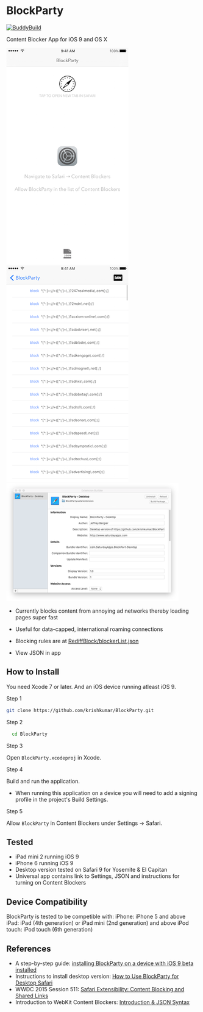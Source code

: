 # BlockParty

[![BuddyBuild](https://dashboard.buddybuild.com/api/statusImage?appID=562a8a646f3b010100cc3648&branch=master&build=latest)](https://dashboard.buddybuild.com/apps/562a8a646f3b010100cc3648/build/latest)

Content Blocker App for iOS 9 and OS X

![Screen1](Screenshot01.png)
![Screen2](Screenshot02.png)
![Screen3](Screenshot03.png)

- Currently blocks content from annoying ad networks thereby loading pages super fast

- Useful for data-capped, international roaming connections

- Blocking rules are at [RediffBlock/blockerList.json](RediffBlock/blockerList.json)

- View JSON in app

## How to Install 

You need Xcode 7 or later. And an iOS device running atleast iOS 9. 

Step 1

```bash
git clone https://github.com/krishkumar/BlockParty.git
```

Step 2

```bash
  cd BlockParty
```
  
Step 3

Open `BlockParty.xcodeproj` in Xcode.

  
Step 4

Build and run the application. 

- When running this application on a device you will need to add a signing profile in the project's Build Settings.


Step 5

Allow `BlockParty` in Content Blockers under Settings → Safari.


## Tested

- iPad mini 2 running iOS 9
- iPhone 6 running iOS 9
- Desktop version tested on Safari 9 for Yosemite & El Capitan
- Universal app contains link to Settings, JSON and instructions for turning on Content Blockers

## Device Compatibility

BlockParty is tested to be competible with:
iPhone: iPhone 5 and above
iPad: iPad (4th generation) or iPad mini (2nd generation) and above
iPod touch: iPod touch (6th generation)


## References

* A step-by-step guide: [installing BlockParty on a device with iOS 9 beta installed](https://medium.com/@searls/installing-a-content-blocker-on-ios-9-public-beta-a25b2b83848f)
* Instructions to install desktop version: [How to Use BlockParty for Desktop Safari](https://github.com/krishkumar/BlockParty/blob/master/BlockParty%20-%20Desktop%20Safari/How%20to%20Install.md)
* WWDC 2015 Session 511: [Safari Extensibility: Content Blocking and Shared Links](https://developer.apple.com/videos/wwdc/2015/?id=511)
* Introduction to WebKit Content Blockers: [Introduction & JSON Syntax](https://www.webkit.org/blog/3476/content-blockers-first-look/)
